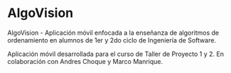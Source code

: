 # AlgoVision
AlgoVision - Aplicación móvil enfocada a la enseñanza de algoritmos de ordenamiento en alumnos de 1er y 2do ciclo de Ingeniería de Software.

Aplicación móvil desarrollada para el curso de Taller de Proyecto 1 y 2. En colaboración con Andres Choque y Marco Manrique.
